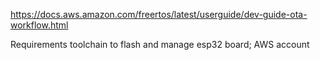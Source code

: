 https://docs.aws.amazon.com/freertos/latest/userguide/dev-guide-ota-workflow.html


Requirements toolchain to flash and manage esp32 board; AWS account
